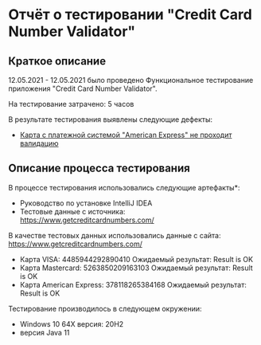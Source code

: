 # Отчёт о тестировании "Credit Card Number Validator"

## Краткое описание

12.05.2021 - 12.05.2021 было проведено Функциональное тестирование приложения "Credit Card Number Validator".

На тестирование затрачено: 5 часов

В результате тестирования выявлены следующие дефекты:
* [Карта с платежной системой "American Express" не проходит валидацию](https://github.com/Ewgeniy-dmitrenko/java1/issues/1)

## Описание процесса тестирования

В  процессе тестирования использовались следующие артефакты*:
* Руководство по установке IntelliJ IDEA
* Тестовые данные с источника: https://www.getcreditcardnumbers.com/


В качестве тестовых данных использовались данные с сайта: https://www.getcreditcardnumbers.com/
* Карта VISA: 4485944292890410
Ожидаемый результат: Result is OK
* Карта Mastercard: 5263850209163103
Ожидаемый результат: Result is OK
* Карта American Express: 378118265384168
Ожидаемый результат: Result is OK

Тестирование производилось в следующем окружении:
* Windows 10 64Х версия: 20H2 
* версия Java 11
